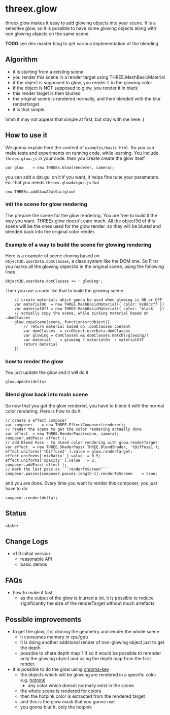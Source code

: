 threex.glow
===========

threex.glow makes it easy to add glowing objects into your scene.
It is a selective glow, so it is possible to have some glowing objects 
along with non glowing objects on the same scene.


**TODO** see dev master blog to get various implementation of the blending

## Algorithm
* it is starting from a existing scene
* you render this scene in a render target using THREE.MeshBasicMaterial
* if the object is supposed to glow, you render it in the glowing color
* if the object is NOT supposed to glow, you render it in black
* this render target is then blurred
* the original scene is rendered normally, and then blended with the blur rendertarget
* it is that simple.

hmm it may not appear that simple at first, but stay with me here :)

## How to use it
We gonna explain here the content of ```examples/basic.html```.
So you can make tests and experiments on running code, while learning.
You include ```threex.glow.js``` in your code.
then you create create the glow itself

```
var glow	= new THREEx.Glow(renderer, camera);
```

you can add a dat.gui on it if you want, it helps fine tune your parameters.
For that you needs ```threex.glowdatgui.js``` too

```
new THREEx.addGlow2DatGui(glow)
```

### init the scene for glow rendering
The prepare the scene for the glow rendering. 
You are free to build it the way you want.
THREEx.glow doesn't care much.
All the object3d of this scene will be the ones used for the glow render.
so they will be blured and blended back into the original color render.

### Example of a way to build the scene for glowing rendering
Here is a example of scene cloning based on ```Object3D.userData.domClasses```,
a class system like the DOM one. 
So First you marks all the glowing object3d in the original scene, using the following lines

```
Object3D.userData.domClasses += ' glowing';
```

Then you use a code like that to build the glowing scene.

```
	// create materials which gonna be used when glowing is ON or OFF
	var materialOn	= new THREE.MeshBasicMaterial({ color: 0x88ccff })
	var materialOff	= new THREE.MeshBasicMaterial({ color: 'black'  })
	// actually copy the scene, while picking material based on .domClasses
	glow.copyScene(scene, function(srcObject){
		// return material based on .domClasses content
		var domClasses	= srcObject.userData.domClasses
		var glowing	= domClasses && domClasses.match(/glowing/)
		var material	= glowing ? materialOn	: materialOff
		return material				
	})
```

### how to render the glow
You just update the glow and it will do it

```
glow.update(delta)
```

### Blend glow back into main scene
So now that you got the glow rendered, you have to blend it with the normal
color rendering. Here is how to do it

```
// create a effect composer
var composer	= new THREE.EffectComposer(renderer);
// render the scene to get the color rendering actually done
var effect	= new THREE.RenderPass(scene, camera);
composer.addPass( effect );
// add Blend Pass - to blend color rendering with glow.renderTarget
var effect	= new THREE.ShaderPass( THREE.BlendShader, 'tDiffuse1');
effect.uniforms['tDiffuse2' ].value	= glow.renderTarget;
effect.uniforms['mixRatio' ].value	= 0.5;
effect.uniforms['opacity' ].value	= 2;
composer.addPass( effect );	
// mark the last pass as ```renderToScreen```
composer.passes[composer.passes.length-1].renderToScreen	= true;
```

and you are done. 
Every time you want to render this composer, you just have to do 

```
composer.render(delta);
```

## Status
stable

## Change Logs
* v1.0 initial version
  * reasonable API
  * basic demos

## FAQs
* how to make it fast
  * as the output of the glow is blurred a lot, it is possible to reduce significantly
  the size of the renderTarget without much artefacts

## Possible improvements
* to get the glow, it is cloning the geometry and render the whole scene
  * it consumes memory in cpu/gpu
  * it is doing another additional render of non-glowing object just to get the depth
  * possible to share depth map ? if so it would be possible to rerender only the glowing object and using the depth map from the first render.
* it is possible to do the glow using [chroma-key](https://en.wikipedia.org/wiki/Chroma_key)
  * the objects which will be glowing are rendered in a specific color e.g. 
    [hotpink](http://en.wikipedia.org/wiki/Variations_of_pink#Hot_pink)
    * any color which doesnt normally exist in the scene
  * the whole scene is rendered for colors
  * then the hotpink color is extracted from the rendered target
  * and this is the glow mask that you gonna use
  * you gonna blur it, only the hotpink